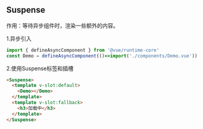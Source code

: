 ## Suspense

作用：等待异步组件时，渲染一些额外的内容。

1.异步引入

```JavaScript
import { defineAsyncComponent } from '@vue/runtime-core'
const Demo = defineAsyncComponent(()=>import('./components/Demo.vue')) 
```

2.使用Suspense标签和插槽

```html
<Suspense>
  <template v-slot:default>
    <Demo></Demo>
  </template>
  <template v-slot:fallback>
    <h3>加载中</h3>
  </template>
</Suspense>
```

